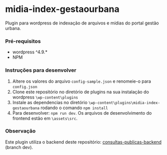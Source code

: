 # midia-index-gestaourbana
Plugin para wordpress de indexação de arquivos e mídias do portal gestão urbana.

### Pré-requisitos
- wordpress ^4.9.*
- NPM

### Instruções para desenvolver
1. Altere os valores do arquivo `config-sample.json` e renomeie-o para `config.json` 
2. Clone este repositório no diretório de plugins na sua instalação do wordpress `\wp-content\plugins`
3. Instale as dependencias no diretório `\wp-content\plugins\midia-index-gestaourbana` rodando o comando `npm install`
4. Para desenvolver: `npm run dev`. Os arquivos de desenvolvimento do frontend estão em `\assets\src`.

### Observação 
Este plugin utiliza o backend deste repositório: [consultas-publicas-backend](https://github.com/SPURB/consultas-publicas-backend) (branch dev).